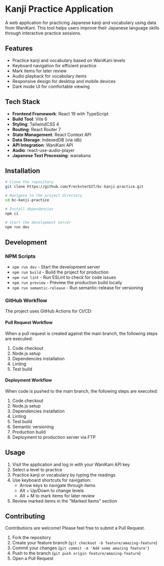 # Kanji Practice Application

A web application for practicing Japanese kanji and vocabulary using data from WaniKani. This tool helps users improve
their Japanese language skills through interactive practice sessions.

## Features

- Practice kanji and vocabulary based on WaniKani levels
- Keyboard navigation for efficient practice
- Mark items for later review
- Audio playback for vocabulary items
- Responsive design for desktop and mobile devices
- Dark mode UI for comfortable viewing

## Tech Stack

- **Frontend Framework**: React 19 with TypeScript
- **Build Tool**: Vite 6
- **Styling**: TailwindCSS 4
- **Routing**: React Router 7
- **State Management**: React Context API
- **Data Storage**: IndexedDB (via idb)
- **API Integration**: WaniKani API
- **Audio**: react-use-audio-player
- **Japanese Text Processing**: wanakana

## Installation

```bash
# Clone the repository
git clone https://github.com/FrecksterGIT/bc-kanji-practice.git

# Navigate to the project directory
cd bc-kanji-practice

# Install dependencies
npm ci

# Start the development server
npm run dev
```

## Development

### NPM Scripts

- `npm run dev` - Start the development server
- `npm run build` - Build the project for production
- `npm run lint` - Run ESLint to check for code issues
- `npm run preview` - Preview the production build locally
- `npm run semantic-release` - Run semantic-release for versioning

### GitHub Workflow

The project uses GitHub Actions for CI/CD:

#### Pull Request Workflow

When a pull request is created against the main branch, the following steps are executed:

1. Code checkout
2. Node.js setup
3. Dependencies installation
4. Linting
5. Test build

#### Deployment Workflow

When code is pushed to the main branch, the following steps are executed:

1. Code checkout
2. Node.js setup
3. Dependencies installation
4. Linting
5. Test build
6. Semantic versioning
7. Production build
8. Deployment to production server via FTP

## Usage

1. Visit the application and log in with your WaniKani API key
2. Select a level to practice
3. Practice kanji or vocabulary by typing the readings
4. Use keyboard shortcuts for navigation:
    - Arrow keys to navigate through items
    - Alt + Up/Down to change levels
    - Alt + M to mark items for later review
5. Review marked items in the "Marked Items" section

## Contributing

Contributions are welcome! Please feel free to submit a Pull Request.

1. Fork the repository
2. Create your feature branch (`git checkout -b feature/amazing-feature`)
3. Commit your changes (`git commit -m 'Add some amazing feature'`)
4. Push to the branch (`git push origin feature/amazing-feature`)
5. Open a Pull Request
